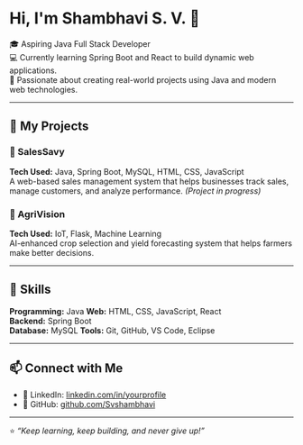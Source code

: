 # Hi, I'm Shambhavi S. V. 👋  

🎓 Aspiring Java Full Stack Developer  
💻 Currently learning Spring Boot and React to build dynamic web applications.  
🌱 Passionate about creating real-world projects using Java and modern web technologies.  

---

## 🚀 My Projects

### 💼 SalesSavy  
**Tech Used:** Java, Spring Boot, MySQL, HTML, CSS, JavaScript  
A web-based sales management system that helps businesses track sales, manage customers, and analyze performance. *(Project in progress)*  

### 🌾 AgriVision  
**Tech Used:** IoT, Flask, Machine Learning  
AI-enhanced crop selection and yield forecasting system that helps farmers make better decisions.  


---

## 🧠 Skills

**Programming:** Java
**Web:** HTML, CSS, JavaScript, React  
**Backend:** Spring Boot  
**Database:** MySQL 
**Tools:** Git, GitHub, VS Code, Eclipse  

---

## 📫 Connect with Me

- 🔗 LinkedIn: [linkedin.com/in/yourprofile](https://www.linkedin.com/in/shambhavi-s-v-7615572a9/?utm_source=share&utm_campaign=share_via&utm_content=profile&utm_medium=android_app)
- 🧰 GitHub: [github.com/Svshambhavi](https://github.com/Svshambhavi)

---

⭐ *“Keep learning, keep building, and never give up!”*
